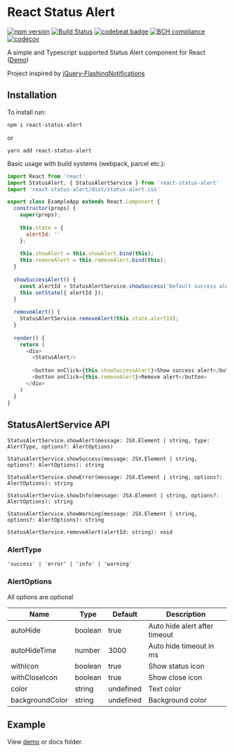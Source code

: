 # React Status Alert

[![npm version](https://img.shields.io/npm/v/react-status-alert.svg)](https://www.npmjs.com/package/react-status-alert)
[![Build Status](https://travis-ci.com/daymosik/react-status-alert.svg?branch=master)](https://travis-ci.com/daymosik/react-status-alert)
[![codebeat badge](https://codebeat.co/badges/2ca97e65-d7fa-4f72-aeea-e0f8bd17765c)](https://codebeat.co/projects/github-com-daymosik-react-status-alert-master)
[![BCH compliance](https://bettercodehub.com/edge/badge/daymosik/react-status-alert?branch=master)](https://bettercodehub.com/)
[![codecov](https://codecov.io/gh/daymosik/react-status-alert/branch/master/graph/badge.svg)](https://codecov.io/gh/daymosik/react-status-alert)

A simple and Typescript supported Status Alert component for React ([Demo](https://daymosik.github.io/react-status-alert/))

Project inspired by [jQuery-FlashingNotifications](https://github.com/maciejsaw/jQuery-FlashingNotifications)

## Installation

To install run:
```
npm i react-status-alert
```
or

```
yarn add react-status-alert
```

Basic usage with build systems (webpack, parcel etc.):

```js
import React from 'react'
import StatusAlert, { StatusAlertService } from 'react-status-alert'
import 'react-status-alert/dist/status-alert.css'

export class ExampleApp extends React.Component {
  constructor(props) {
    super(props);
    
    this.state = {
      alertId: ''
    };
    
    this.showAlert = this.showAlert.bind(this);
    this.removeAlert = this.removeAlert.bind(this);
  }
  
  showSuccessAlert() {
    const alertId = StatusAlertService.showSuccess('Default success alert!');
    this.setState({ alertId });
  }
  
  removeAlert() {
    StatusAlertService.removeAlert(this.state.alertId);
  }
  
  render() {
    return (
      <div>
        <StatusAlert/>
        
        <button onClick={this.showSuccessAlert}>Show success alert</button> 
        <button onClick={this.removeAlert}>Remove alert</button>
      </div>
    )
  }
}
```

## StatusAlertService API

```StatusAlertService.showAlert(message: JSX.Element | string, type: AlertType, options?: AlertOptions)```

```StatusAlertService.showSuccess(message: JSX.Element | string, options?: AlertOptions): string```

```StatusAlertService.showError(message: JSX.Element | string, options?: AlertOptions): string```

```StatusAlertService.showInfo(message: JSX.Element | string, options?: AlertOptions): string```

```StatusAlertService.showWarning(message: JSX.Element | string, options?: AlertOptions): string```

```StatusAlertService.removeAlert(alertId: string): void```

### AlertType

```'success' | 'error' | 'info' | 'warning'```

### AlertOptions

All options are optional

| Name | Type | Default | Description |
|------|------|---------|-------------|
| autoHide | boolean | true | Auto hide alert after timeout |
| autoHideTime | number | 3000 | Auto hide timeout in ms |
| withIcon | boolean | true | Show status icon |
| withCloseIcon | boolean | true | Show close icon |
| color | string | undefined | Text color |
| backgroundColor | string | undefined | Background color |

## Example
View [demo](https://daymosik.github.io/react-status-alert/) or docs folder.
